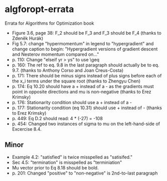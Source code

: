 # algforopt-errata
Errata for Algorithms for Optimization book

* Figure 3.6, page 38: F_2 should be F_3 and F_3 should be F_4 (thanks to Zdeněk Hurák)
* Fig 5.7: change "hypermomentum" in legend to "hypergradient" and change caption to begin: "Hypergradient versions of gradient descent and Nesterov momentum compared on..."
* p. 110: Change "elseif yr > ys" to use \geq
* p. 160: The ref to eq. 9.8 in the last paragraph should actually be to eq. 9.7. (thanks to Anthony Corso and Joan Creus-Costa)
* p. 171: There should be minus signs instead of plus signs before each of the x_i terms under the square root (thanks to Zhengyu Chen)
* p. 174: Eq 10.20 should have a + instead of a - as the gradients must point in opposite directions and mu is non-negative (thanks to Erez Krimsky)
* p. 176: Stationarity condition should use a + instead of a -
* p. 177: Stationarity condition (eq 10.31) should use + instead of - (thanks to Erez Krimsky)
* p. 449: Eq D.2 should read: 4 * (-27) = -108
* p. 454: Changed two instances of sigma to mu on the left-hand-side of Excercise 8.4.

## Minor
* Example 4.2: "satisfied" is twice misspelled as "satisifed."
* Sec 4.5: "termination" is misspelled as "terminiation"
* Mu vector prior to Eq 8.18 should be bold. 
* p. 201: Changed "positive" to "non-negative" is 2nd-to-last paragraph
